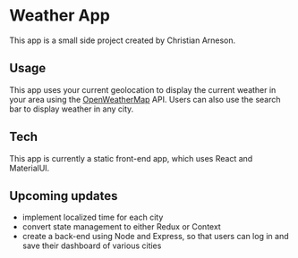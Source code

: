 # Weather App

This app is a small side project created by Christian Arneson.

## Usage

This app uses your current geolocation to display the current weather in your area using the [OpenWeatherMap](https://openweathermap.org/) API. Users can also use the search bar to display weather in any city.

## Tech

This app is currently a static front-end app, which uses React and MaterialUI.

## Upcoming updates

- implement localized time for each city
- convert state management to either Redux or Context
- create a back-end using Node and Express, so that users can log in and save their dashboard of various cities
